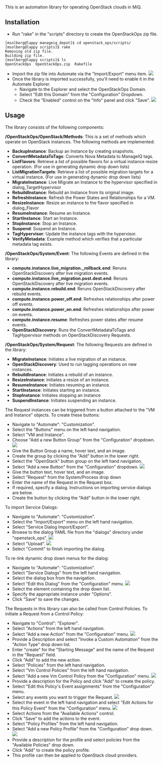 This is an automation library for operating OpenStack clouds in MiQ.

## Installation

* Run "rake" in the "scripts" directory to create the OpenStackOps zip file.

```
[msolberg@lappy manageiq_depot]$ cd openstack_ops/scripts/
[msolberg@lappy scripts]$ rake
Removing old zip file.
Building zip file.
[msolberg@lappy scripts]$ ls
OpenStackOps  OpenStackOps.zip  Rakefile
```

* Import the zip file into Automate via the "Import/Export" menu item.
![](images/import_zip.jpg)
* Once the library is imported successfully, you'll need to enable it in the Automate Explorer.
  * Navigate to the Explorer and select the OpenStackOps Domain.
  * Select "Edit this Domain" from the "Configuration" Dropdown.
  * Check the "Enabled" control on the "Info" panel and click "Save".
![](images/enable_domain.jpg)

## Usage

The library consists of the following components:

**/OpenStackOps/OpenStack/Methods**:  This is a set of methods which operate on OpenStack instances.  The following methods are implemented:

* **BackupInstance**: Backup an Instance by creating snapshots.
* **ConvertMetadataToTags**: Converts Nova Metadata to ManageIQ tags.
* **ListFlavors**: Retrieve a list of possible flavors for a virtual instance resize operation.  (For use in generating dynamic drop down lists)
* **ListMigrationTargets**: Retrieve a list of possible migration targets for a virtual instance.  (For use in generating dynamic drop down lists)
* **MigrateInstance**: Live Migrate an Instance to the hypervisor specified in dialog_TargetHypervisor
* **RebuildInstance**: Rebuild an Instance from its original image.
* **RefreshInstance**: Refresh the Power States and Relationships for a VM.
* **ResizeInstance**: Resize an instance to the flavor specified in dialog_Flavor
* **ResumeInstance**: Resume an Instance.
* **StartInstance**: Start an Instance.
* **StopInstance**: Stop an Instance.
* **Suspend**: Suspend an Instance.
* **TagHypervisor**: Update the instance tags with the hypervisor.
* **VerifyMetadata**: Example method which verifies that a particular metadata tag exists.

**/OpenStackOps/System/Event**: The following Events are defined in the library:

* **compute.instance.live_migration._rollback.end**: Reruns OpenStackDiscovery after live migration events.
* **compute.instance.live_migration.post.dest.end**: Reruns OpenStackDiscovery after live migration events.
* **compute.instance.rebuild.end**: Reruns OpenStackDiscovery after rebuild events.
* **compute.instance.power_off.end**: Refreshes relationships after power off events.
* **compute.instance.power_on.end**: Refreshes relationships after power on events.
* **compute.instance.resume**: Refreshes power states after resume events.
* **OpenStackDiscovery**: Runs the ConvertMetadataToTags and TagHypervisor methods on OpenStackDiscovery Requests.

**/OpenStackOps/System/Request**: The following Requests are defined in the library:

* **MigrateInstance**: Initiates a live migration of an instance.
* **OpenStackDiscovery**: Used to run tagging operations on new instances.
* **RebuildInstance**: Initiates a rebuild of an instance.
* **ResizeInstance**: Initiates a resize of an instance.
* **ResumeInstance**: Initiates resuming an instance.
* **StartInstance**: Initiates starting an instance.
* **StopInstance**: Initiates stopping an instance
* **SuspendInstance**: Initiates suspending an instance.


The Request instances can be triggered from a button attached to
the "VM and Instance" objects.  To create these buttons:

* Navigate to "Automate": "Customization".
* Select the "Buttons" menu on the left hand navigation.
* Select "VM and Instance".
* Choose "Add a new Button Group" from the "Configuration" dropdown.
![](images/create_button_group.jpg)
* Give the Button Group a name, hover text, and an image.
* Create the group by clicking the "Add" button in the lower right.
* Select the "OpenStack" button group on the left hand navigation.
* Select "Add a new Button" from the "Configuration" dropdown.
![](images/create_button.jpg)
* Give the button text, hover text, and an image.
* Select "Request" from the System/Process drop down
* Enter the name of the Request in the Request box.
* If required, specify a dialog.  Instructions on importing service dialogs are below.
* Create the button by clicking the "Add" button in the lower right.

To import Service Dialogs:

* Navigate to "Automate": "Customization".
* Select the "Import/Export" menu on the left hand navigation.
* Select "Service Dialog Import/Export".
* Browse to the dialog YAML file from the "dialogs" directory under "openstack_ops".
![](images/import_dialog.jpg)
* Select "Upload".
![](images/import_dialog2.jpg)
* Select "Commit" to finish importing the dialog.

To re-link dynamic drop down menus for the dialog:

* Navigate to "Automate": "Customization".
* Select "Service Dialogs" from the left hand navigation.
* Select the dialog box from the navigation.
* Select "Edit this Dialog" from the "Configuration" menu.
![](images/update_drop_downs.jpg)
* Select the element containing the drop down list.
* Specify the appropriate instance under "Options".
* Click "Save" to save the changes.

The Requests in this library can also be called from Control Policies.  To initiate a Request from a Control Policy:

* Navigate to "Control": "Explorer".
* Select "Actions" from the left hand navigation.
* Select "Add a new Action" from the "Configuration" menu.
![](images/add_action.jpg)
* Provide a Description and select "Invoke a Custom Automation" from the "Action Type" drop down list.
* Enter "create" for the "Starting Message" and the name of the Request in the "Request" field.
* Click "Add" to add the new action.
* Select "Policies" from the left hand navigation.
* Select "Vm Control Policies" from the left hand navigation.
* Select "Add a new Vm Control Policy from the "Configuration" menu.
![](images/add_policy.jpg)
* Provide a description for the Policy and click "Add" to create the policy.
* Select "Edit this Policy's Event assignments" from the "Configuration" menu.
* Select any events you want to trigger the Request.
![](images/policy_event_assignments.jpg)
* Select the event in the left hand navigation and select "Edit Actions for this Policy Event" from the "Configuration" menu.
![](images/add_policy_actions.jpg)
* Select Actions from the "Available Actions" control.
* Click "Save" to add the actions to the event.
* Select "Policy Profiles" from the left hand navigation.
* Select "Add a new Policy Profile" from the "Configuration" drop down.
![](images/create_policy_profile.jpg)
* Provide a description for the profile and select policies from the "Available Policies" drop down.
* Click "Add" to create the policy profile.
* This profile can then be applied to OpenStack cloud providers.

